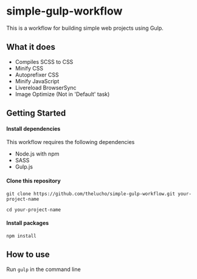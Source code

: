 # simple-gulp-workflow
This is a workflow for building simple web projects using Gulp.

## What it does
* Compiles SCSS to CSS
* Minify CSS
* Autoprefixer CSS
* Minify JavaScript
* Livereload BrowserSync
* Image Optimize (Not in 'Default' task)

## Getting Started

#### Install dependencies
This workflow requires the following dependencies
* Node.js with npm
* SASS
* Gulp.js

#### Clone this repository
```
git clone https://github.com/thelucho/simple-gulp-workflow.git your-project-name
```
```
cd your-project-name
```

#### Install packages
`npm install`

## How to use
Run `gulp` in the command line
